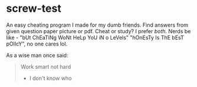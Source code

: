# screw-test
An easy cheating program I made for my dumb friends. Find answers from given
question paper picture or pdf. Cheat or study? I prefer *both*. Nerds be like -
"bUt ChEaTiNg WoNt HeLp YoU iN o LeVels" "hOnEsTy Is ThE bEsT pOlIcY", no one
cares lol.

As a wise man once said:

> Work smart not hard
> - I don't know who

